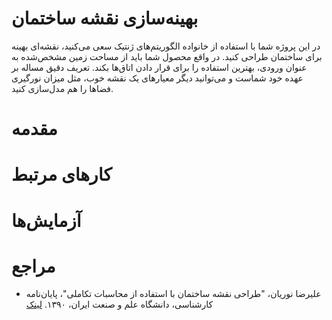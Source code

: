 # بهینه‌سازی نقشه ساختمان
در این پروژه شما با استفاده از خانواده الگوریتم‌های ژنتیک سعی می‌کنید، نقشه‌ای بهینه برای ساختمان طراحی کنید. در واقع محصول شما باید از مساحت زمین مشخص‌شده به عنوان ورودی، بهترین استفاده را برای قرار دادن اتاق‌ها بکند. تعریف دقیق مساله بر عهده خود شماست و می‌توانید دیگر معیارهای یک نقشه خوب، مثل میزان نورگیری فضاها را هم مدل‌سازی کنید.

# مقدمه

# کارهای مرتبط

# آزمایش‌ها

# مراجع
+ علیرضا نوریان، "طراحی نقشه ساختمان با استفاده از محاسبات تکاملی"، پایان‌نامه کارشناسی، دانشگاه علم و صنعت ایران، ۱۳۹۰. [لینک](https://dl.dropboxusercontent.com/u/90405495/undergrad-report.pdf)
